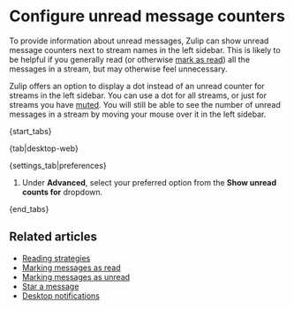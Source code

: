 # Configure unread message counters

To provide information about unread messages, Zulip can show unread message
counters next to stream names in the left sidebar. This is likely to be helpful
if you generally read (or otherwise [mark as read](/help/marking-messages-as-read))
all the messages in a stream, but may otherwise feel unnecessary.

Zulip offers an option to display a dot instead of an unread counter for streams
in the left sidebar. You can use a dot for all streams, or just for streams you
have [muted](/help/mute-a-stream). You will still be able to see the number of
unread messages in a stream by moving your mouse over it in the left sidebar.

{start_tabs}

{tab|desktop-web}

{settings_tab|preferences}

1. Under **Advanced**, select your preferred option from the
   **Show unread counts for** dropdown.

{end_tabs}

## Related articles

* [Reading strategies](/help/reading-strategies)
* [Marking messages as read](/help/marking-messages-as-read)
* [Marking messages as unread](/help/marking-messages-as-unread)
* [Star a message](/help/star-a-message)
* [Desktop notifications](/help/desktop-notifications)
